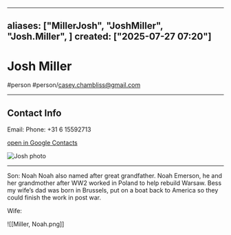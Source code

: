
---
aliases: ["MillerJosh", "JoshMiller", "Josh.Miller", ]
created: ["2025-07-27 07:20"]
---
# Josh Miller
#person #person/casey.chambliss@gmail.com

 

----

## Contact Info

Email: 
Phone: +31 6 15592713

[open in Google Contacts](https://contacts.google.com/person/c4432829407012009779)

![Josh photo](https://lh3.googleusercontent.com/cm/AGPWSu_AxMaAE0GEWJB9epW-7KUDRfQvaDHjhDNvkJgV6mS5OeqEozQKG7WMbdiwAqssUjgIkg=s100)

----


Son: Noah
Noah also named after great grandfather.  Noah Emerson, he and her grandmother after WW2 worked in Poland to help rebuild Warsaw.  Bess my wife’s dad was born in Brussels, put on a boat back to America so they could finish the work in post war.

Wife: 

![[Miller, Noah.png]]
